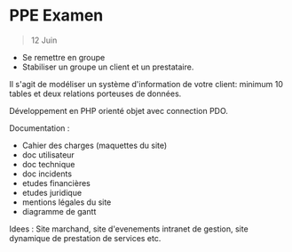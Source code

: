 # PPE Examen  
> 12 Juin  

- Se remettre en groupe
- Stabiliser un groupe un client et un prestataire.

Il s'agit de modéliser un système d'information de votre client: minimum 10 tables et deux relations porteuses de données.

Développement en PHP orienté objet avec connection PDO.

Documentation :
- Cahier des charges (maquettes du site)
- doc utilisateur
- doc technique
- doc incidents
- etudes financières
- etudes juridique
- mentions légales du site
- diagramme de gantt

Idees : Site marchand, site d'evenements intranet de gestion, site dynamique de prestation de services etc.
